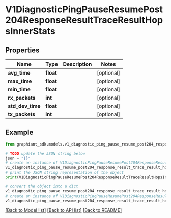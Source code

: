 # V1DiagnosticPingPauseResumePost204ResponseResultTraceResultHopsInnerStats


## Properties

Name | Type | Description | Notes
------------ | ------------- | ------------- | -------------
**avg_time** | **float** |  | [optional] 
**max_time** | **float** |  | [optional] 
**min_time** | **float** |  | [optional] 
**rx_packets** | **int** |  | [optional] 
**std_dev_time** | **float** |  | [optional] 
**tx_packets** | **int** |  | [optional] 

## Example

```python
from graphiant_sdk.models.v1_diagnostic_ping_pause_resume_post204_response_result_trace_result_hops_inner_stats import V1DiagnosticPingPauseResumePost204ResponseResultTraceResultHopsInnerStats

# TODO update the JSON string below
json = "{}"
# create an instance of V1DiagnosticPingPauseResumePost204ResponseResultTraceResultHopsInnerStats from a JSON string
v1_diagnostic_ping_pause_resume_post204_response_result_trace_result_hops_inner_stats_instance = V1DiagnosticPingPauseResumePost204ResponseResultTraceResultHopsInnerStats.from_json(json)
# print the JSON string representation of the object
print(V1DiagnosticPingPauseResumePost204ResponseResultTraceResultHopsInnerStats.to_json())

# convert the object into a dict
v1_diagnostic_ping_pause_resume_post204_response_result_trace_result_hops_inner_stats_dict = v1_diagnostic_ping_pause_resume_post204_response_result_trace_result_hops_inner_stats_instance.to_dict()
# create an instance of V1DiagnosticPingPauseResumePost204ResponseResultTraceResultHopsInnerStats from a dict
v1_diagnostic_ping_pause_resume_post204_response_result_trace_result_hops_inner_stats_from_dict = V1DiagnosticPingPauseResumePost204ResponseResultTraceResultHopsInnerStats.from_dict(v1_diagnostic_ping_pause_resume_post204_response_result_trace_result_hops_inner_stats_dict)
```
[[Back to Model list]](../README.md#documentation-for-models) [[Back to API list]](../README.md#documentation-for-api-endpoints) [[Back to README]](../README.md)


